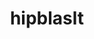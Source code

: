 ---
title: "hipblaslt"
layout: cache
categories: [package, develop]
meta: {"compilers": ["gcc@11.4.0", "gcc@13.2.0"], "num_specs": 13, "num_specs_by_stack": {"e4s": 6, "ml-linux-x86_64-rocm": 7, "root": 13}, "oss": ["ubuntu22.04", "ubuntu24.04"], "platforms": ["linux"], "stacks": ["e4s", "ml-linux-x86_64-rocm", "root"], "targets": ["x86_64_v3"], "versions": ["6.1.2", "6.3.3"]}
spec_details: [{"compiler": "gcc@13.2.0", "hash": "3qpekxhlul5jrgikkhaavkuiudogci2y", "os": "ubuntu24.04", "platform": "linux", "size": "-", "stacks": ["ml-linux-x86_64-rocm", "root"], "target": "x86_64_v3", "variants": ["amdgpu_target:=gfx90a", "~asan", "build_system=cmake", "build_type=Release", "generator=make", "~ipo", "patches:=aff1f89"], "versions": ["6.1.2"]}, {"compiler": "gcc@11.4.0", "hash": "arqvbtpsyaq4sttts2fa6temnb4mdans", "os": "ubuntu22.04", "platform": "linux", "size": "-", "stacks": ["e4s", "root"], "target": "x86_64_v3", "variants": ["amdgpu_target:=auto", "~asan", "build_system=cmake", "build_type=Release", "generator=make", "~ipo", "patches:=c58195d"], "versions": ["6.3.3"]}, {"compiler": "gcc@11.4.0", "hash": "bixstgvdbeq7myrft2f2kqd2qzdrlvyh", "os": "ubuntu22.04", "platform": "linux", "size": "-", "stacks": ["e4s", "root"], "target": "x86_64_v3", "variants": ["amdgpu_target:=auto", "~asan", "build_system=cmake", "build_type=Release", "generator=make", "~ipo", "patches:=c58195d"], "versions": ["6.3.3"]}, {"compiler": "gcc@13.2.0", "hash": "dfsmekynytpq7qw5fwv364ds6oiuopbj", "os": "ubuntu24.04", "platform": "linux", "size": "-", "stacks": ["ml-linux-x86_64-rocm", "root"], "target": "x86_64_v3", "variants": ["amdgpu_target:=gfx90a", "~asan", "build_system=cmake", "build_type=Release", "generator=make", "~ipo", "patches:=aff1f89"], "versions": ["6.1.2"]}, {"compiler": "gcc@13.2.0", "hash": "jmtnmyxawtkblw7xy2b3gotwwh5hockz", "os": "ubuntu24.04", "platform": "linux", "size": "-", "stacks": ["ml-linux-x86_64-rocm", "root"], "target": "x86_64_v3", "variants": ["amdgpu_target:=gfx90a", "~asan", "build_system=cmake", "build_type=Release", "generator=make", "~ipo", "patches:=aff1f89"], "versions": ["6.1.2"]}, {"compiler": "gcc@13.2.0", "hash": "l5rffrjxxv3o3iwmqzb3i2o3eaes65xe", "os": "ubuntu24.04", "platform": "linux", "size": "-", "stacks": ["ml-linux-x86_64-rocm", "root"], "target": "x86_64_v3", "variants": ["amdgpu_target:=gfx90a", "~asan", "build_system=cmake", "build_type=Release", "generator=make", "~ipo", "patches:=aff1f89"], "versions": ["6.1.2"]}, {"compiler": "gcc@11.4.0", "hash": "ls6a7s3w2k5jtqebrt4jgjm6pslvof2l", "os": "ubuntu22.04", "platform": "linux", "size": "-", "stacks": ["e4s", "root"], "target": "x86_64_v3", "variants": ["amdgpu_target:=auto", "~asan", "build_system=cmake", "build_type=Release", "generator=make", "~ipo", "patches:=c58195d"], "versions": ["6.3.3"]}, {"compiler": "gcc@13.2.0", "hash": "o4bjnuz5om4lfcmzykodtlunxaxv4ugd", "os": "ubuntu24.04", "platform": "linux", "size": "-", "stacks": ["ml-linux-x86_64-rocm", "root"], "target": "x86_64_v3", "variants": ["amdgpu_target:=gfx90a", "~asan", "build_system=cmake", "build_type=Release", "generator=make", "~ipo", "patches:=aff1f89"], "versions": ["6.1.2"]}, {"compiler": "gcc@13.2.0", "hash": "orjxvx6ztgefyyd23vqglh42d2nvyjlc", "os": "ubuntu24.04", "platform": "linux", "size": "-", "stacks": ["ml-linux-x86_64-rocm", "root"], "target": "x86_64_v3", "variants": ["amdgpu_target:=gfx90a", "~asan", "build_system=cmake", "build_type=Release", "generator=make", "~ipo", "patches:=aff1f89"], "versions": ["6.1.2"]}, {"compiler": "gcc@11.4.0", "hash": "pvl32lrfdwdsyr2524crbb2znm4brf2l", "os": "ubuntu22.04", "platform": "linux", "size": "-", "stacks": ["e4s", "root"], "target": "x86_64_v3", "variants": ["amdgpu_target:=auto", "~asan", "build_system=cmake", "build_type=Release", "generator=make", "~ipo", "patches:=c58195d"], "versions": ["6.3.3"]}, {"compiler": "gcc@13.2.0", "hash": "qzbqkeebgmpjpezqba67fl5l4r43dhfv", "os": "ubuntu24.04", "platform": "linux", "size": "-", "stacks": ["ml-linux-x86_64-rocm", "root"], "target": "x86_64_v3", "variants": ["amdgpu_target:=gfx90a", "~asan", "build_system=cmake", "build_type=Release", "generator=make", "~ipo", "patches:=aff1f89"], "versions": ["6.1.2"]}, {"compiler": "gcc@11.4.0", "hash": "ubk46mxarw5df3jia6qnxal7mdf2g5ys", "os": "ubuntu22.04", "platform": "linux", "size": "-", "stacks": ["e4s", "root"], "target": "x86_64_v3", "variants": ["amdgpu_target:=auto", "~asan", "build_system=cmake", "build_type=Release", "generator=make", "~ipo", "patches:=c58195d"], "versions": ["6.3.3"]}, {"compiler": "gcc@11.4.0", "hash": "x756ntq4huknmr3ua5nsoiqhldnlaent", "os": "ubuntu22.04", "platform": "linux", "size": "-", "stacks": ["e4s", "root"], "target": "x86_64_v3", "variants": ["amdgpu_target:=auto", "~asan", "build_system=cmake", "build_type=Release", "generator=make", "~ipo", "patches:=c58195d"], "versions": ["6.3.3"]}]
---
